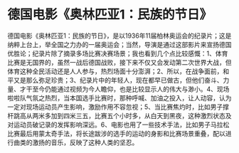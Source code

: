 # 德国电影《奥林匹亚1：民族的节日》

德国电影《奥林匹亚1：民族的节日》，是以1936年11届柏林奥运会的纪录片；这是纳粹上台上，举全国之力办的一届奥运会；当然，导演是通过这部影片来宣扬德国优胜论；纪录片除了摘录多场比赛决赛场景；我也看到几个点比较感慨：1、体育比赛是无国界的，虽然一战后德国战败，接下来不仅又会发动第二次世界大战，但体育这种全民活动还是人人参与，热烈场面十分澎湃；2、所以，在战争面前，和平又是那么弥足珍贵；3、纪录片中的年轻人，现在都早已做古，但他们奋斗、力量、才干至今仍能通过视频为今人瞻仰，也是比较显示人的伟大与渺小。4、现场啦啦队气氛之热烈，当本国选手比赛时，那种呼喊、加油之投入，让人动容，认为一定对现场运动员产生影响，激励作用不容忽视；5、当比赛焦灼时，比如男子撑杆跳高从两米多加到四米三五，比赛五个小时多，从白天到黑夜，这种激烈状态及对运动员破记录的发挥影响深远。6、电影也用了一些技术手法，比如男子马拉松比赛最后用蒙太奇手法，将长途跋涉的选手的运动的身影和比赛场景重叠，配以进行曲类的激扬的音乐，反映了这种人类的坚忍。